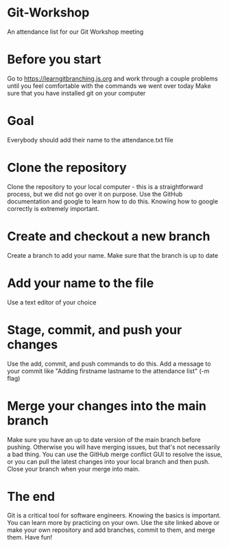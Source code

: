 # Git-Workshop
An attendance list for our Git Workshop meeting


# Before you start
Go to https://learngitbranching.js.org and work through a couple problems until you feel comfortable with the commands we went over today
Make sure that you have installed git on your computer

# Goal
Everybody should add their name to the attendance.txt file

# Clone the repository
Clone the repository to your local computer - this is a straightforward process, but we did not go over it on purpose. Use the GitHub documentation and google to learn how to do this. Knowing how to google correctly is extremely important. 

# Create and checkout a new branch
Create a branch to add your name. Make sure that the branch is up to date

# Add your name to the file 
Use a text editor of your choice

# Stage, commit, and push your changes
Use the add, commit, and push commands to do this. Add a message to your commit like "Adding firstname lastname to the attendance list" (-m flag)

# Merge your changes into the main branch
Make sure you have an up to date version of the main branch before pushing. Otherwise you will have merging issues, but that's not necessarily a bad thing. You can use the GitHub merge conflict GUI to resolve the issue, or you can pull the latest changes into your local branch and then push. Close your branch when your merge into main. 

# The end
Git is a critical tool for software engineers. Knowing the basics is important. You can learn more by practicing on your own. Use the site linked above or make your own repository and add branches, commit to them, and merge them. Have fun!
